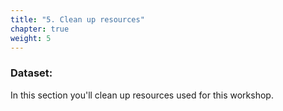 ```yaml
---
title: "5. Clean up resources"
chapter: true
weight: 5
---
```


### Dataset:
In this section you'll clean up resources used for this workshop.
